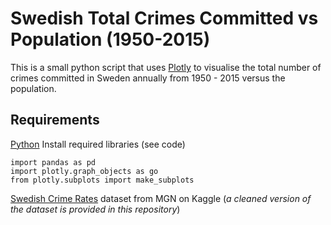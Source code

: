 # Swedish Total Crimes Committed vs Population (1950-2015)
This is a small python script that uses [Plotly](https://plot.ly/python/) to visualise the total number of crimes committed in Sweden annually from 1950 - 2015 versus the population.

## Requirements
[Python](https://www.python.org/downloads/)
Install required libraries (see code)
```
import pandas as pd
import plotly.graph_objects as go
from plotly.subplots import make_subplots
```
[Swedish Crime Rates](https://www.kaggle.com/mguzmann/swedishcrime) dataset from MGN on Kaggle (*a cleaned version of the dataset is provided in this repository*)



